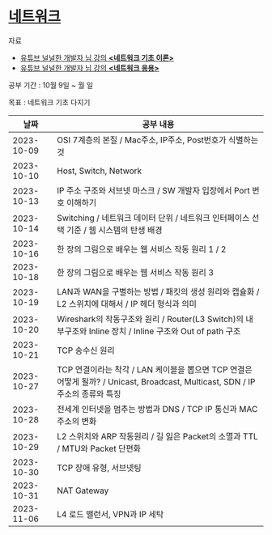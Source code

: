 # [네트워크](https://github.com/Mingadinga/2023_Study_CS/tree/main/network)

자료 
- [유튜브 널널한 개발자 님 강의 **<네트워크 기초 이론>**](https://www.youtube.com/playlist?list=PLXvgR_grOs1BFH-TuqFsfHqbh-gpMbFoy)
- [유튜브 널널한 개발자 님 강의 **<네트워크 응용>**](https://www.youtube.com/playlist?list=PLXvgR_grOs1BkUIxKsLEUdefyMWMA0_U-)

공부 기간 : 10월 9일 ~ 월 일

목표 : 네트워크 기초 다지기

| 날짜 | 공부 내용 |
| --- | --- |
| 2023-10-09 | OSI 7계층의 본질 / Mac주소, IP주소, Post번호가 식별하는 것 |
| 2023-10-10 | Host, Switch, Network |
| 2023-10-13 | IP 주소 구조와 서브넷 마스크 / SW 개발자 입장에서 Port 번호 이해하기 |
| 2023-10-14 | Switching / 네트워크 데이터 단위 / 네트워크 인터페이스 선택 기준 / 웹 시스템의 탄생 배경 |
| 2023-10-16 | 한 장의 그림으로 배우는 웹 서비스 작동 원리 1 / 2 |
| 2023-10-18 | 한 장의 그림으로 배우는 웹 서비스 작동 원리 3 |
| 2023-10-19 | LAN과 WAN을 구별하는 방법 / 패킷의 생성 원리와 캡슐화 / L2 스위치에 대해서 / IP 헤더 형식과 의미 |
| 2023-10-20 | Wireshark의 작동구조와 원리 / Router(L3 Switch)의 내부구조와 Inline 장치 / Inline 구조와 Out of path 구조 |
| 2023-10-21 | TCP 송수신 원리 |
| 2023-10-27 | TCP 연결이라는 착각 / LAN 케이블을 뽑으면 TCP 연결은 어떻게 될까? / Unicast, Broadcast, Multicast, SDN / IP 주소의 종류와 특징 |
| 2023-10-28 | 전세계 인터넷을 멈추는 방법과 DNS / TCP IP 통신과 MAC 주소의 변화 |
| 2023-10-29 | L2 스위치와 ARP 작동원리 / 길 잃은 Packet의 소멸과 TTL / MTU와 Packet 단편화 |
| 2023-10-30 | TCP 장애 유형, 서브넷팅 |
| 2023-10-31 | NAT Gateway |
| 2023-11-06 | L4 로드 밸런서, VPN과 IP 세탁 |
